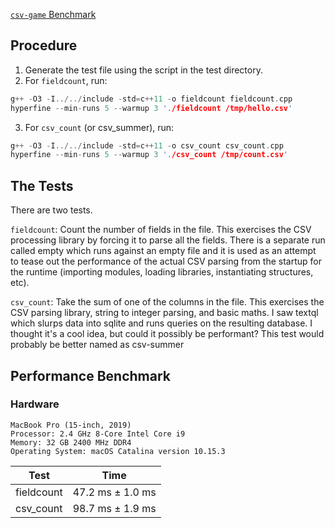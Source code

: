 [`csv-game` Benchmark](https://bitbucket.org/ewanhiggs/csv-game/src/master/)

## Procedure
1. Generate the test file using the script in the test directory.
2. For `fieldcount`, run:

```cpp
g++ -O3 -I../../include -std=c++11 -o fieldcount fieldcount.cpp
hyperfine --min-runs 5 --warmup 3 './fieldcount /tmp/hello.csv'
```

3. For `csv_count` (or csv_summer), run:

```cpp
g++ -O3 -I../../include -std=c++11 -o csv_count csv_count.cpp
hyperfine --min-runs 5 --warmup 3 './csv_count /tmp/count.csv'
```

## The Tests
There are two tests.

`fieldcount`: Count the number of fields in the file. This exercises the CSV processing library by forcing it to parse all the fields. There is a separate run called empty which runs against an empty file and it is used as an attempt to tease out the performance of the actual CSV parsing from the startup for the runtime (importing modules, loading libraries, instantiating structures, etc).

`csv_count`: Take the sum of one of the columns in the file. This exercises the CSV parsing library, string to integer parsing, and basic maths. I saw textql which slurps data into sqlite and runs queries on the resulting database. I thought it's a cool idea, but could it possibly be performant? This test would probably be better named as csv-summer

## Performance Benchmark

### Hardware 

```
MacBook Pro (15-inch, 2019)
Processor: 2.4 GHz 8-Core Intel Core i9
Memory: 32 GB 2400 MHz DDR4
Operating System: macOS Catalina version 10.15.3
```

| Test | Time |
| --- | --- |
| fieldcount | 47.2 ms ± 1.0 ms |
| csv_count | 98.7 ms ± 1.9 ms |
